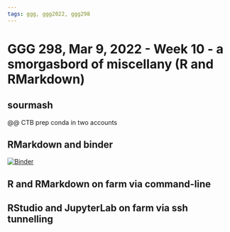 ```yaml
---
tags: ggg, ggg2022, ggg298
---
```

# GGG 298, Mar 9, 2022 - Week 10 - a smorgasbord of miscellany (R and RMarkdown)

## sourmash

@@
CTB prep conda in two accounts

## RMarkdown and binder

[![Binder](https://mybinder.org/badge_logo.svg)](https://mybinder.org/v2/gh/nih-cfde/rnaseq-in-the-cloud/stable?urlpath=rstudio)

## R and RMarkdown on farm via command-line

## RStudio and JupyterLab on farm via ssh tunnelling
